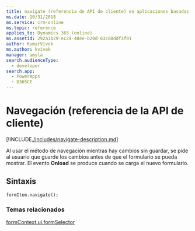 ```yaml
---
title: navigate (referencia de API de cliente) en aplicaciones basadas en modelos | MicrosoftDocs
ms.date: 10/31/2018
ms.service: crm-online
ms.topic: reference
applies_to: Dynamics 365 (online)
ms.assetid: 292a1b29-ec24-48ee-b20d-63c88ddf3f91
author: KumarVivek
ms.author: kvivek
manager: amyla
search.audienceType:
  - developer
search.app:
  - PowerApps
  - D365CE
---
```

# <a name="navigate-client-api-reference"></a>Navegación (referencia de la API de cliente)



[!INCLUDE[./includes/navigate-description.md](./includes/navigate-description.md)]

Al usar el método de navegación mientras hay cambios sin guardar, se pide al usuario que guarde los cambios antes de que el formulario se pueda mostrar. El evento **Onload** se produce cuando se carga el nuevo formulario.

## <a name="syntax"></a>Sintaxis

`formItem.navigate();`

### <a name="related-topics"></a>Temas relacionados

[formContext.ui.formSelector](../formContext-ui-formSelector.md)




